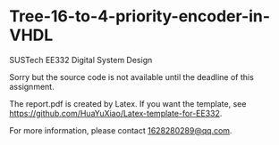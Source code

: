 # Tree-16-to-4-priority-encoder-in-VHDL
SUSTech EE332 Digital System Design

Sorry but the source code is not available until the deadline of this assignment.

The report.pdf is created by Latex. If you want the template, see https://github.com/HuaYuXiao/Latex-template-for-EE332.

For more information, please contact 1628280289@qq.com.
